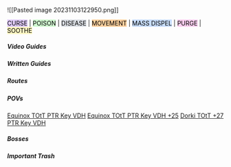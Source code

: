 ![[Pasted image 20231103122950.png]]

<mark style="background: #D2B3FFA6;">CURSE</mark> | <mark style="background: #BBFABBA6;">POISON</mark> | <mark style="background: #CACFD9A6;">DISEASE</mark> | <mark style="background: #FFB86CA6;">MOVEMENT</mark> | <mark style="background: #ADCCFFA6;">MASS DISPEL</mark> | <mark style="background: #FFB8EBA6;">PURGE</mark> | <mark style="background: #FFF3A3A6;">SOOTHE</mark>


##### Video Guides


##### Written Guides

##### Routes


##### POVs

[Equinox TOtT PTR Key VDH](https://www.twitch.tv/videos/1963397387?t=4h53m5s)
[Equinox TOtT PTR Key VDH +25](https://www.twitch.tv/videos/1962707730?t=0h28m25s)
[Dorki TOtT +27 PTR Key VDH](https://www.twitch.tv/videos/1966833846?t=8h3m27s)


##### Bosses


##### Important Trash